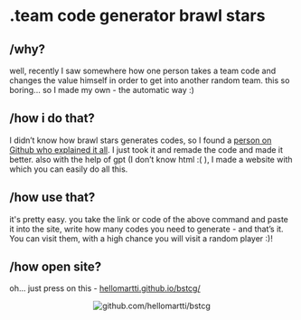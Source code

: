 # .team code generator brawl stars

## /why?
well, recently I saw somewhere how one person takes a team code and changes the value himself in order to get into another random team. this so boring... so I made my own - the automatic way :)

## /how i do that?
I didn’t know how brawl stars generates codes, so I found a [person on Github who explained it all](https://github.com/Gabriel55ita/BrawlDocs). I just took it and remade the code and made it better. also with the help of gpt (I don’t know html :( ), I made a website with which you can easily do all this.

## /how use that?
it's pretty easy. you take the link or code of the above command and paste it into the site, write how many codes you need to generate - and that’s it. You can visit them, with a high chance you will visit a random player :)!

## /how open site?
oh... just press on this - [hellomartti.github.io/bstcg/](https://hellomartti.github.io/bstcg/)

<p align="center"><img src="https://raw.githubusercontent.com/hellomartti/bstcg/refs/heads/main/preview.gif" alt="github.com/hellomartti/bstcg"></p>
